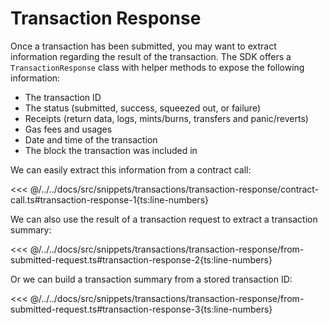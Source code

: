 # Transaction Response

Once a transaction has been submitted, you may want to extract information regarding the result of the transaction. The SDK offers a `TransactionResponse` class with helper methods to expose the following information:

- The transaction ID
- The status (submitted, success, squeezed out, or failure)
- Receipts (return data, logs, mints/burns, transfers and panic/reverts)
- Gas fees and usages
- Date and time of the transaction
- The block the transaction was included in

We can easily extract this information from a contract call:

<<< @/../../docs/src/snippets/transactions/transaction-response/contract-call.ts#transaction-response-1{ts:line-numbers}

We can also use the result of a transaction request to extract a transaction summary:

<<< @/../../docs/src/snippets/transactions/transaction-response/from-submitted-request.ts#transaction-response-2{ts:line-numbers}

Or we can build a transaction summary from a stored transaction ID:

<<< @/../../docs/src/snippets/transactions/transaction-response/from-submitted-request.ts#transaction-response-3{ts:line-numbers}

